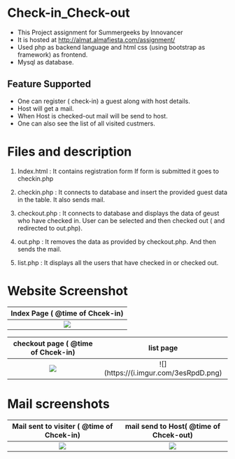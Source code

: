 # Check-in_Check-out
* This Project assignment for Summergeeks by Innovancer 
* It is hosted at http://almat.almafiesta.com/assignment/
* Used php as backend language and html css (using bootstrap as framework) as frontend.
* Mysql as database.



## Feature Supported
* One can register ( check-in) a guest along with host details.
* Host will get a mail.
* When Host is checked-out mail will be send to host.
* One can also see the list of all visited custmers.


# Files and description
1. Index.html : It contains registration form 
                If form is submitted it goes to checkin.php
              
2. checkin.php : It connects to database and insert the provided guest data in the table.
                 It also sends mail.
                 
                 
3. checkout.php : It connects to database and displays the data of geust who have checked in.
                 User can be selected and then checked out ( and redirected to out.php).
                 
         
4. out.php : It removes the data as provided by checkout.php.
              And then sends the mail.
5. list.php : It displays all the users that have checked in or checked out.
                 

# Website  Screenshot
Index Page  ( @time of Chcek-in)          |
:----------------------------------------------------:|
![](https://i.imgur.com/0RsZOn5.png)  |

checkout page  ( @time of Chcek-in)            | list page  
:----------------------------------------------------:|:-----------------------------------:
![](https://i.imgur.com/l1Qw9Xq.png)              | ![](https://(i.imgur.com/3esRpdD.png) 




# Mail screenshots
Mail sent to visiter  ( @time of Chcek-in)            |  mail send to Host( @time of Chcek-out)
:----------------------------------------------------:|:-----------------------------------:
![](https://i.imgur.com/Hlgl4R8.png)                | ![](https://i.imgur.com/Hlgl4R8.png) 



